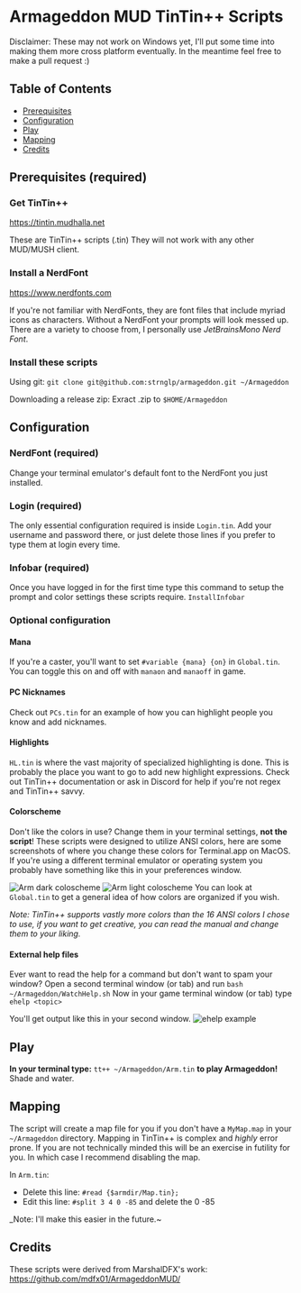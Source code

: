 # Armageddon MUD TinTin++ Scripts
Disclaimer: These may not work on Windows yet, I'll put some time into making them more cross platform eventually. In the meantime feel free to make a pull request :)

## Table of Contents

- [Prerequisites](#prerequisites)
- [Configuration](#configuration)
- [Play](#play)
- [Mapping](#mapping)
- [Credits](#credits)


## Prerequisites (required)

### Get TinTin++
https://tintin.mudhalla.net

These are TinTin++ scripts (.tin) They will not work with any other MUD/MUSH client.

### Install a NerdFont
https://www.nerdfonts.com

If you're not familiar with NerdFonts, they are font files that include myriad icons as characters.
Without a NerdFont your prompts will look messed up. 
There are a variety to choose from, I personally use _JetBrainsMono Nerd Font_.

### Install these scripts

Using git:
`git clone git@github.com:strnglp/armageddon.git ~/Armageddon` 

Downloading a release zip:
Exract .zip to `$HOME/Armageddon`

## Configuration
### NerdFont (required)
Change your terminal emulator's default font to the NerdFont you just installed.

### Login (required)
The only essential configuration required is inside `Login.tin`. Add your username and password there, or just delete those lines if you prefer to type them at login every time.

### Infobar (required)
Once you have logged in for the first time type this command to setup the prompt and color settings these scripts require.
`InstallInfobar`

### Optional configuration

#### Mana
If you're a caster, you'll want to set `#variable {mana} {on}` in `Global.tin`.
You can toggle this on and off with `manaon` and `manaoff` in game.

#### PC Nicknames
Check out `PCs.tin` for an example of how you can highlight people you know and add nicknames.

#### Highlights
`HL.tin` is where the vast majority of specialized highlighting is done. This is probably the place you want to go to add new highlight expressions. Check out TinTin++ documentation or ask in Discord for help if you're not regex and TinTin++ savvy.

#### Colorscheme
Don't like the colors in use? Change them in your terminal settings, **not the script**!
These scripts were designed to utilize ANSI colors, here are some screenshots of where you change these colors for Terminal.app on MacOS. If you're using a different terminal emulator or operating system you probably have something like this in your preferences window.

![Arm dark coloscheme](./media/armdarksettings.png)
![Arm light coloscheme](./media/armlightsettings.png)
You can look at `Global.tin` to get a general idea of how colors are organized if you wish.

_Note: TinTin++ supports vastly more colors than the 16 ANSI colors I chose to use, if you want to get creative, you can read the manual and change them to your liking._

#### External help files
Ever want to read the help for a command but don't want to spam your window?
Open a second terminal window (or tab) and run `bash ~/Armageddon/WatchHelp.sh`
Now in your game terminal window (or tab) type `ehelp <topic>`

You'll get output like this in your second window.
![ehelp example](./media/manpage.png)

## Play
**In your terminal type:**
`tt++ ~/Armageddon/Arm.tin` **to play Armageddon!**
Shade and water.

## Mapping
The script will create a map file for you if you don't have a `MyMap.map` in your `~/Armageddon` directory.
Mapping in TinTin++ is complex and _highly_ error prone. If you are not technically minded this will be an exercise in futility for you. In which case I recommend disabling the map.

In `Arm.tin`: 
- Delete this line: `#read {$armdir/Map.tin};`
- Edit this line: `#split 3 4 0 -85` and delete the 0 -85

_Note: I'll make this easier in the future.~

## Credits
These scripts were derived from MarshalDFX's work: https://github.com/mdfx01/ArmageddonMUD/
